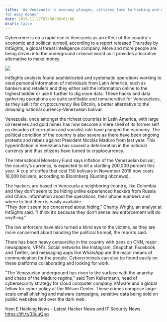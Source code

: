 ```yaml
---
title: 'As Venezuela''s economy plunges, citizens turn to hacking and cybercrime
for easy money'
date: 2019-11-27T07:50:00+01:00
draft: false
---
```


  
Cybercrime is on a rapid rise in Venezuela as an effect of the country's economic and political turmoil, according to a report released Thursday by IntSights, a global threat intelligence company. More and more people are being driven into the underground criminal world as it provides a lucrative alternative to make money.  
  

[![](https://1.bp.blogspot.com/-d95onpkZvIY/Xd06vxiqBfI/AAAAAAAAAYg/iAX5vtKUQtcd3e2JC2HMFD8gMXdoRnS-wCLcBGAsYHQ/s640/hacker-1952027_1280.jpg)](https://1.bp.blogspot.com/-d95onpkZvIY/Xd06vxiqBfI/AAAAAAAAAYg/iAX5vtKUQtcd3e2JC2HMFD8gMXdoRnS-wCLcBGAsYHQ/s1600/hacker-1952027_1280.jpg)

  
  
IntSights analysts found sophisticated and systematic operations working to steal personal information of individuals from Latin America, such as bankers and retailers and they either sell the information online to the highest bidder or use it further to dig more data. These hacks and data gathering operations are quite profitable and remunerative for Venezuelans, as they sell it for cryptocurrency like Bitcoin, a better alternative to the drowning national currency-Venezuelan bolivar.  
  
Venezuela, once amongst the richest countries in Latin America, with large oil reserves and gold mines has now become a mere shell of its former self as decades of corruption and socialist rule have plunged the economy. The political condition of the country is also severe as there have been ongoing protests and rebels against President Nicolás Maduro from last year. This hyperinflation in Venezuela has caused a deterioration in the national currency and thus citizens have turned to cryptocurrency.  
  
The International Monetary Fund says inflation of the Venezuelan bolivar, the country’s currency, is expected to hit a startling 200,000 percent this year. A cup of coffee that cost 150 bolivars in November 2018 now costs 18,000 bolivars, according to Bloomberg (Quoting nbcnews).  
  
The hackers are based in Venezuela a neighboring country, like Colombia and they don't seem to be hiding unlike experienced hackers from Russia and China. Information about the operations, their phone numbers and where to find them is easily available.  
“They don’t seem too concerned about hiding,” Charity Wright, an analyst at IntSights said. “I think it’s because they don’t sense law enforcement will do anything.”  
  
The law enforcers have also turned a blind eye to the victims, as they are more concerned about handling the political turmoil, the reports said.  
  
There has been heavy censorship in the country with bans on CNN, major newspapers, VPN's. Social networks like Instagram, Snapchat, Facebook and Twitter, and messaging apps like WhatsApp are the major means of communication for the people. Cybercriminals can also be found easily on these platforms collaborating and looking for work.  
  
"The Venezuelan underground has risen to the surface with the anarchy and chaos of the Maduro regime,” said Tom Kellermann, head of cybersecurity strategy for cloud computer company VMware and a global fellow for cyber policy at the Wilson Center. These crimes comprise large-scale email phishing and malware campaigns, sensitive data being sold on public websites and over the dark web.

  
  
from E Hacking News - Latest Hacker News and IT Security News https://ift.tt/33uuQpq